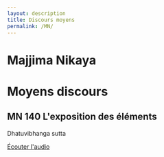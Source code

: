 ```yaml
---
layout: description
title: Discours moyens
permalink: /MN/
---
```




# Majjima Nikaya
# Moyens discours



## MN 140 L'exposition des éléments

Dhatuvibhanga sutta

<audio ref='themeSong' src="MN140_-_Exposition_des_Elements.mp3" p>test</audio>

[Écouter l'audio](/MN140_-_Exposition_des_Elements.mp3)

<script>
var audio = new Audio("https://raw.githubusercontent.com/audiosutta/audiosutta.github.io/master/MN140_-_Exposition_des_Elements.mp3")
audio.play()
</script>

